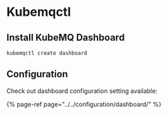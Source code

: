 # Kubemqctl

## Install KubeMQ Dashboard

```text
kubemqctl create dashboard
```

## Configuration

Check out dashboard configuration setting available:

{% page-ref page="../../configuration/dashboard/" %}


